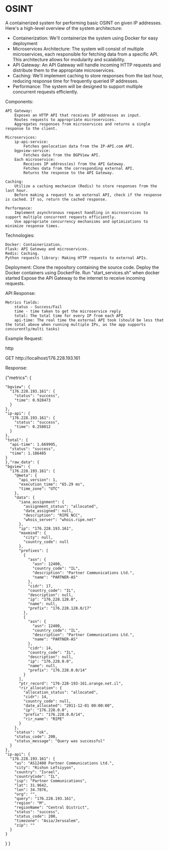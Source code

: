 # OSINT

A containerized system for performing basic OSINT on given IP addresses.
Here's a high-level overview of the system architecture:
* Containerization: We'll containerize the system using Docker for easy deployment
* Microservices Architecture: The system will consist of multiple microservices, each responsible for fetching data from a specific API. This architecture allows for modularity and scalability.
* API Gateway: An API Gateway will handle incoming HTTP requests and distribute them to the appropriate microservices.
* Caching: We'll implement caching to store responses from the last hour, reducing response time for frequently queried IP addresses.
* Performance: The system will be designed to support multiple concurrent requests efficiently.


Components:

    API Gateway:
        Exposes an HTTP API that receives IP addresses as input.
        Routes requests to appropriate microservices.
        Aggregates responses from microservices and returns a single response to the client.

    Microservices:
        ip-api-service:
            Fetches geolocation data from the IP-API.com API.
        bgpview-service:
            Fetches data from the BGPView API.
        Each microservice:
            Receives IP address(es) from the API Gateway.
            Fetches data from the corresponding external API.
            Returns the response to the API Gateway.

    Caching:
        Utilize a caching mechanism (Redis) to store responses from the last hour.
        Before making a request to an external API, check if the response is cached. If so, return the cached response.

    Performance:
        Implement asynchronous request handling in microservices to support multiple concurrent requests efficiently.
        Use appropriate concurrency mechanisms and optimizations to minimize response times.

Technologies:

    Docker: Containerization.
    Flask: API Gateway and microservices.
    Redis: Caching.
    Python requests library: Making HTTP requests to external APIs.

Deployment:
    Clone the repository containing the source code.
    Deploy the Docker containers using DockerFile.
    Run "start_services.sh" when docker started
    Expose the API Gateway to the internet to receive incoming requests.

API Response:

    Metrics fields:
        status - Success/Fail
        time - time taken to get the microservice reply
        total: The total time for every IP from each API
        api-time: The real time the external API took (should be less that the total above when running multiple IPs, as the app supports concurently/multi tasks)
        
Example Request:

http

GET http://localhost/176.228.193.161

Response:


{"metrics": {

    "bgview": {
      "176.228.193.161": {
        "status": "success",
        "time": 0.928473
      }
    },
    "ip-api": {
      "176.228.193.161": {
        "status": "success",
        "time": 0.258012
      }
    },
    "total": {
      "api-time": 1.669995,
      "status": "success",
      "time": 1.186485
    }
    },"raw_data": {
    "bgview": {
      "176.228.193.161": {
        "@meta": {
          "api_version": 1,
          "execution_time": "65.29 ms",
          "time_zone": "UTC"
        },
        "data": {
          "iana_assignment": {
            "assignment_status": "allocated",
            "date_assigned": null,
            "description": "RIPE NCC",
            "whois_server": "whois.ripe.net"
          },
          "ip": "176.228.193.161",
          "maxmind": {
            "city": null,
            "country_code": null
          },
          "prefixes": [
            {
              "asn": {
                "asn": 12400,
                "country_code": "IL",
                "description": "Partner Communications Ltd.",
                "name": "PARTNER-AS"
              },
              "cidr": 17,
              "country_code": "IL",
              "description": null,
              "ip": "176.228.128.0",
              "name": null,
              "prefix": "176.228.128.0/17"
            },
            {
              "asn": {
                "asn": 12400,
                "country_code": "IL",
                "description": "Partner Communications Ltd.",
                "name": "PARTNER-AS"
              },
              "cidr": 14,
              "country_code": "IL",
              "description": null,
              "ip": "176.228.0.0",
              "name": null,
              "prefix": "176.228.0.0/14"
            }
          ],
          "ptr_record": "176-228-193-161.orange.net.il",
          "rir_allocation": {
            "allocation_status": "allocated",
            "cidr": 14,
            "country_code": null,
            "date_allocated": "2011-12-01 00:00:00",
            "ip": "176.228.0.0",
            "prefix": "176.228.0.0/14",
            "rir_name": "RIPE"
          }
        },
        "status": "ok",
        "status_code": 200,
        "status_message": "Query was successful"
      }
    },
    "ip-api": {
      "176.228.193.161": {
        "as": "AS12400 Partner Communications Ltd.",
        "city": "Rishon LeTsiyyon",
        "country": "Israel",
        "countryCode": "IL",
        "isp": "Partner Communications",
        "lat": 31.9642,
        "lon": 34.7876,
        "org": "",
        "query": "176.228.193.161",
        "region": "M",
        "regionName": "Central District",
        "status": "success",
        "status_code": 200,
        "timezone": "Asia/Jerusalem",
        "zip": ""
      }
    }
  }
  }
